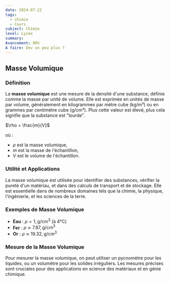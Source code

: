 ```yaml
---
date: 2024-07-22
tags:
  - chimie
  - Cours
subject: Chimie
level: Lycée
summary: 
Avancement: 90%
A faire: Dev un peu plus ?
---
```

## Masse Volumique

### Définition

La **masse volumique** est une mesure de la densité d'une substance, définie comme la masse par unité de volume. Elle est exprimée en unités de masse par volume, généralement en kilogrammes par mètre cube (kg/m³) ou en grammes par centimètre cube (g/cm³). Plus cette valeur est élevé, plus cela signifie que la substance est "lourde".

$\rho = \frac{m}{V}$

où :

- $\rho$ est la masse volumique,
- $m$ est la masse de l'échantillon,
- $V$ est le volume de l'échantillon.

### Utilité et Applications

La masse volumique est utilisée pour identifier des substances, vérifier la pureté d'un matériau, et dans des calculs de transport et de stockage. Elle est essentielle dans de nombreux domaines tels que la chimie, la physique, l'ingénierie, et les sciences de la terre.

### Exemples de Masse Volumique

- **Eau** : $\rho = 1 , \text{g/cm}^3$ (à 4°C)
- **Fer** : $\rho \approx 7.87 , \text{g/cm}^3$
- **Or** : $\rho \approx 19.32 , \text{g/cm}^3$

### Mesure de la Masse Volumique

Pour mesurer la masse volumique, on peut utiliser un pycnomètre pour les liquides, ou un volumètre pour les solides irréguliers. Les mesures précises sont cruciales pour des applications en science des matériaux et en génie chimique.